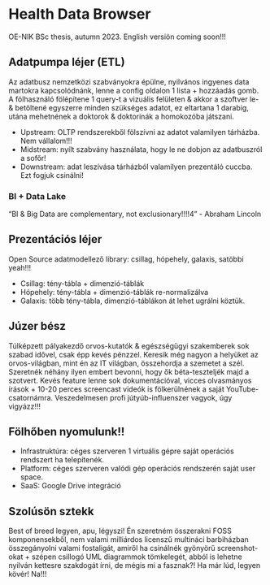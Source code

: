 # Health Data Browser
OE-NIK BSc thesis, autumn 2023. English versiön coming soon!!!

## Adatpumpa léjer (ETL)
Az adatbusz nemzetközi szabványokra épülne, nyilvános ingyenes data martokra kapcsolódnánk, lenne a config oldalon 1 lista + hozzáadás gomb. A fölhasználó fölépítene 1 query-t a vizuális felületen & akkor a szoftver le- & betöltené egyszerre minden szükséges adatot, ez eltartana 1 darabig, utána mehetnének a doktorok & doktorinák a homokozóba játszani.

* Upstream: OLTP rendszerekből fölszívni az adatot valamilyen tárházba. Nem vállalom!!!
* Midstream: nyílt szabvány használata, hogy le ne dobjon az adatbuszról a sofőr!
* Downstream: adat leszívása tárházból valamilyen prezentáló cuccba. Ezt fogjuk csinálni!

### BI + Data Lake
“BI & Big Data are complementary, not exclusionary!!!!4” - Abraham Lincoln

## Prezentációs léjer
Open Source adatmodellező library: csillag, hópehely, galaxis, satöbbi yeah!!!
* Csillag: tény-tábla + dimenzió-táblák
* Hópehely: tény-tábla + dimenzió-táblák re-normalizálva
* Galaxis: több tény-tábla, dimenzió-táblákon át lehet ugrálni köztük.

## Júzer bész
Túlképzett pályakezdő orvos-kutatók & egészségügyi szakemberek sok szabad idővel, csak épp kevés pénzzel. Keresik még nagyon a helyüket az orvos-világban, mint én az IT világban, összehordja a szemetet a szél. Szeretnék néhány ilyen embert bevonni, hogy ők béta-teszteljék majd a szotvert. Kevés feature lenne sok dokumentációval, vicces olvasmányos írások + 10-20 perces screencast videók is fölkerülnének a saját YouTube-csatornámra. Veszedelmesen profi jútyúb-influenszer vagyok, úgy vigyázz!!!

## Fölhőben nyomulunk!!
* Infrastruktúra: céges szerveren 1 virtuális gépre saját operációs rendszert ha telepítenék.
* Platform: céges szerveren valódi gép operációs rendszerén saját user space.
* SaaS: Google Drive integráció

## Szolúsön sztekk
Best of breed legyen, apu, légyszi! Én szeretném összerakni FOSS komponensekből, nem valami milliárdos licenszű multináci barbiházban összegányolni valami fostaligát, amiről ha csinálnék gyönyörű screenshot-okat + szépen csillogó UML diagrammok tömkelegét, abból is lehetne nyilván kettesre szakdogát írni, de mégis mi a fasznak?! Ha már lúd, legyen kövér! Na!!!
